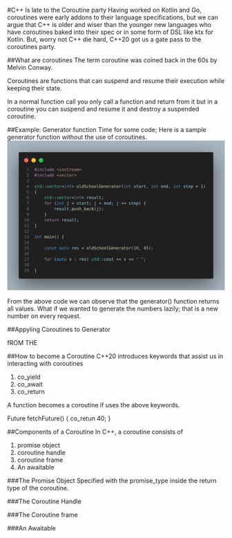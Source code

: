 #C++ Is late to<F5> the Coroutine party
Having worked on Kotlin and Go, coroutines were
early addons to their language specifications,
but we can argue that C++ is older and wiser
than the younger new languages who have coroutines
baked into their spec or in some form of DSL like
ktx for Kotlin.
But, worry not C++ die hard,  C++20 got us a gate pass to the 
coroutines party.

##What are coroutines
The term coroutine was coined back in the 60s by
Melvin Conway.

Coroutines are functions that can suspend and resume
their execution while keeping their state.

In a normal function call you only call a function
and return from it but in a coroutine you can 
suspend and resume it and destroy a suspended 
coroutine.

##Example: Generator function
Time for some code; 
Here is a sample generator function without
the use of coroutines.
![Generator code!](/assets/old_generator.png "Old Generator Code")




From the above code we can observe that
the generator() function returns all values.
What if we wanted to generate the numbers
lazily; that is a new number on every request.

##Appyling Coroutines to Generator

fROM THE 




##How to become a Coroutine
C++20 introduces keywords that assist us 
in interacting with coroutines
1. co_yield 
2. co_await
3. co_return

A function becomes a coroutine if uses
the above keywords.

Future<int> fetchFuture() {
	co_retun 40;
}

##Components of a Coroutine
In C++, a coroutine consists of 

1. promise object 
1. coroutine handle
1. coroutine frame
1. An awaitable 

###The Promise Object
Specified with the promise_type inside
the return type of the coroutine.

###The Coroutine Handle

###The Coroutine frame

###An Awaitable

















